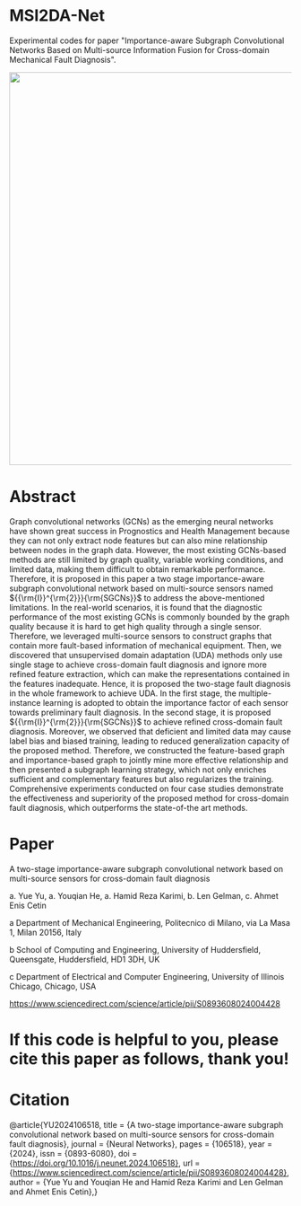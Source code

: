 # MSI2DA-Net

Experimental codes for paper "Importance-aware Subgraph Convolutional Networks Based on Multi-source Information Fusion for Cross-domain Mechanical Fault Diagnosis".

<div align=center>
<img src="https://github.com/Polimi-YuYue/MSI2DA-Net/blob/main/Overall%20Framework.png" width="700px">
</div>

# Abstract

Graph convolutional networks (GCNs) as the emerging neural networks have shown great success in Prognostics and Health Management because they can not only extract node features but can also mine relationship between nodes in the graph data. However, the most existing GCNs-based methods are still limited by graph quality, variable working conditions, and limited data, making them difficult to obtain remarkable performance. Therefore, it is proposed in this paper a two stage importance-aware subgraph convolutional network based on multi-source sensors named ${{\rm{I}}^{\rm{2}}}{\rm{SGCNs}}$ to address the above-mentioned limitations. In the real-world scenarios, it is found that the diagnostic performance of the most existing GCNs is commonly bounded by the graph quality because it is hard to get high quality through a single sensor. Therefore, we leveraged multi-source sensors to construct graphs that contain more fault-based information of mechanical equipment. Then, we discovered that unsupervised domain adaptation (UDA) methods only use single stage to achieve cross-domain fault diagnosis and ignore more refined feature extraction, which can make the representations contained in the features inadequate. Hence, it is proposed the two-stage fault diagnosis in the whole framework to achieve UDA. In the first stage, the multiple-instance learning is adopted to obtain the importance factor of each sensor towards preliminary fault diagnosis. In the second stage, it is proposed ${{\rm{I}}^{\rm{2}}}{\rm{SGCNs}}$ to achieve refined cross-domain fault diagnosis. Moreover, we observed that deficient and limited data may cause label bias and biased training, leading to reduced generalization capacity of the proposed method. Therefore, we constructed the feature-based graph and importance-based graph to jointly mine more effective relationship and then presented a subgraph learning strategy, which not only enriches sufficient and complementary features but also regularizes the training. Comprehensive experiments conducted on four case studies demonstrate the effectiveness and superiority of the proposed method for cross-domain fault diagnosis, which outperforms the state-of-the art methods.


# Paper

A two-stage importance-aware subgraph convolutional network based on multi-source sensors for cross-domain fault diagnosis

a. Yue Yu, a. Youqian He, a. Hamid Reza Karimi, b. Len Gelman, c. Ahmet Enis Cetin

a Department of Mechanical Engineering, Politecnico di Milano, via La Masa 1, Milan 20156, Italy

b School of Computing and Engineering, University of Huddersfield, Queensgate, Huddersfield, HD1 3DH, UK

c Department of Electrical and Computer Engineering, University of Illinois Chicago, Chicago, USA

https://www.sciencedirect.com/science/article/pii/S0893608024004428

# If this code is helpful to you, please cite this paper as follows, thank you!
# Citation

@article{YU2024106518,
title = {A two-stage importance-aware subgraph convolutional network based on multi-source sensors for cross-domain fault diagnosis},
journal = {Neural Networks},
pages = {106518},
year = {2024},
issn = {0893-6080},
doi = {https://doi.org/10.1016/j.neunet.2024.106518},
url = {https://www.sciencedirect.com/science/article/pii/S0893608024004428},
author = {Yue Yu and Youqian He and Hamid Reza Karimi and Len Gelman and Ahmet Enis Cetin},}
